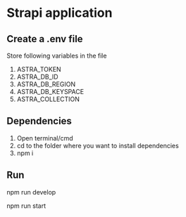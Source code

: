 # Strapi application


## Create a .env file

Store following variables in the file
1) ASTRA_TOKEN
2) ASTRA_DB_ID
3) ASTRA_DB_REGION
4) ASTRA_DB_KEYSPACE
5) ASTRA_COLLECTION

## Dependencies

1) Open terminal/cmd
2) cd to the folder where you want to install dependencies
3) npm i

## Run

npm run develop

npm run start

